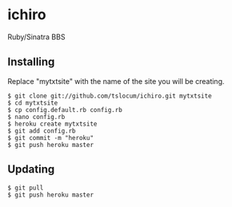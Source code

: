 ichiro
====

Ruby/Sinatra BBS

Installing
------------

Replace "mytxtsite" with the name of the site you will be creating.

    $ git clone git://github.com/tslocum/ichiro.git mytxtsite
    $ cd mytxtsite
	$ cp config.default.rb config.rb
	$ nano config.rb
    $ heroku create mytxtsite
	$ git add config.rb
	$ git commit -m "heroku"
    $ git push heroku master
	
Updating
------------

	$ git pull
	$ git push heroku master